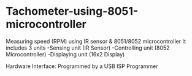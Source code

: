 # Tachometer-using-8051-microcontroller
Measuring speed (RPM) using IR sensor &amp; 8051/8052 microcontroller
It includes 3 units
-Sensing unit (IR Sensor)
-Controlling unit (8052 Microcontroller)
-Displaying unit (16x2 Display)

Hardware Interface: Programmed by a USB ISP Programmer 


